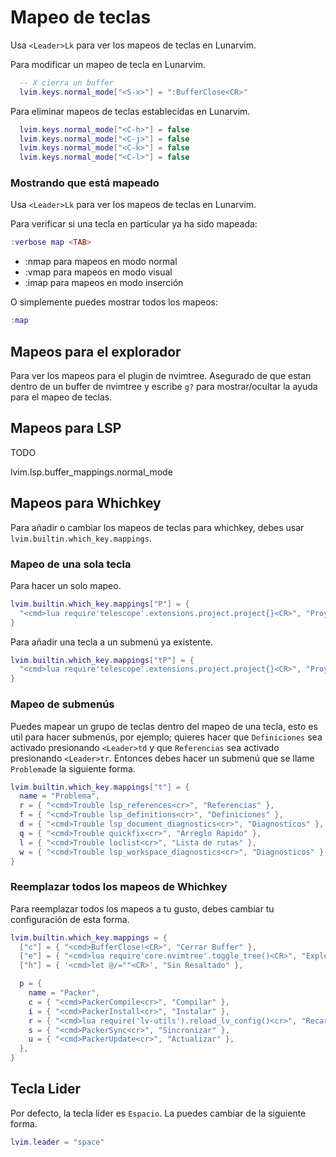 # Mapeo de teclas

Usa `<Leader>Lk` para ver los mapeos de teclas en Lunarvim.

Para modificar un mapeo de tecla en Lunarvim.

```lua
  -- X cierra un buffer
  lvim.keys.normal_mode["<S-x>"] = ":BufferClose<CR>"
```

Para eliminar mapeos de teclas establecidas en Lunarvim.

```lua
  lvim.keys.normal_mode["<C-h>"] = false
  lvim.keys.normal_mode["<C-j>"] = false
  lvim.keys.normal_mode["<C-k>"] = false
  lvim.keys.normal_mode["<C-l>"] = false
```

### Mostrando que está mapeado
Usa `<Leader>Lk` para ver los mapeos de teclas en Lunarvim.

Para verificar si una tecla en particular ya ha sido mapeada:

```lua
:verbose map <TAB>
```

- :nmap para mapeos en modo normal
- :vmap para mapeos en modo visual
- :imap para mapeos en modo inserción

O simplemente puedes mostrar todos los mapeos:

```lua
:map
```

## Mapeos para el explorador

Para ver los mapeos para el plugin de nvimtree. Asegurado de que estan dentro de un buffer de nvimtree y escribe `g?` para mostrar/ocultar la ayuda para el mapeo de teclas.

## Mapeos para LSP

TODO

lvim.lsp.buffer_mappings.normal_mode

## Mapeos para Whichkey

Para añadir o cambiar los mapeos de teclas para whichkey, debes usar `lvim.builtin.which_key.mappings`.

### Mapeo de una sola tecla

Para hacer un solo mapeo.

```lua
lvim.builtin.which_key.mappings["P"] = {
  "<cmd>lua require'telescope'.extensions.project.project{}<CR>", "Proyectos"
}
```

Para añadir una tecla a un submenú ya existente.

```lua
lvim.builtin.which_key.mappings["tP"] = {
  "<cmd>lua require'telescope'.extensions.project.project{}<CR>", "Proyectos"
}
```

### Mapeo de submenús

Puedes mapear un grupo de teclas dentro del mapeo de una tecla, esto es util para hacer submenús, por ejemplo; quieres hacer que `Definiciones` sea activado presionando `<Leader>td` y que  `Referencias` sea activado presionando `<Leader>tr`. Entonces debes hacer un submenú que se llame `Problema`de la siguiente forma.

```lua
lvim.builtin.which_key.mappings["t"] = {
  name = "Problema",
  r = { "<cmd>Trouble lsp_references<cr>", "Referencias" },
  f = { "<cmd>Trouble lsp_definitions<cr>", "Definiciones" },
  d = { "<cmd>Trouble lsp_document_diagnostics<cr>", "Diagnosticos" },
  q = { "<cmd>Trouble quickfix<cr>", "Arreglo Rapido" },
  l = { "<cmd>Trouble loclist<cr>", "Lista de rutas" },
  w = { "<cmd>Trouble lsp_workspace_diagnostics<cr>", "Diagnosticos" },
}
```

### Reemplazar todos los mapeos de Whichkey

Para reemplazar todos los mapeos a tu gusto, debes cambiar tu configuración de esta forma.

```lua
lvim.builtin.which_key.mappings = {
  ["c"] = { "<cmd>BufferClose!<CR>", "Cerrar Buffer" },
  ["e"] = { "<cmd>lua require'core.nvimtree'.toggle_tree()<CR>", "Explorador" },
  ["h"] = { '<cmd>let @/=""<CR>', "Sin Resaltado" },

  p = {
    name = "Packer",
    c = { "<cmd>PackerCompile<cr>", "Compilar" },
    i = { "<cmd>PackerInstall<cr>", "Instalar" },
    r = { "<cmd>lua require('lv-utils').reload_lv_config()<cr>", "Recargar" },
    s = { "<cmd>PackerSync<cr>", "Sincronizar" },
    u = { "<cmd>PackerUpdate<cr>", "Actualizar" },
  },
}
```

## Tecla Lider

Por defecto, la tecla lider es `Espacio`. La puedes cambiar de la siguiente forma.

```lua
lvim.leader = "space"
```
